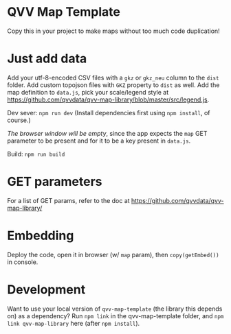 # QVV Map Template

Copy this in your project to make maps without too much code duplication!

# Just add data

Add your utf-8-encoded CSV files with a `gkz` or `gkz_neu` column to the `dist` folder.
Add custom topojson files with `GKZ` property to `dist` as well.
Add the map definition to `data.js`, pick your scale/legend style at https://github.com/qvvdata/qvv-map-library/blob/master/src/legend.js.



Dev sever:
`npm run dev`
(Install dependencies first using `npm install`, of course.)

*The browser window will be empty*, since the app expects the `map` GET parameter to be present and for it to be a key present in `data.js`.

Build:
`npm run build`

# GET parameters

For a list of GET params, refer to the doc at https://github.com/qvvdata/qvv-map-library/

# Embedding

Deploy the code, open it in browser (w/ `map` param), then
`copy(getEmbed())` in console.

# Development
Want to use your local version of `qvv-map-template` (the library this depends on) as a dependency? Run `npm link` in the qvv-map-template folder, and `npm link qvv-map-library` here (after `npm install`).
